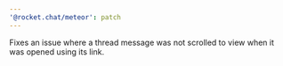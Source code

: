 ```yaml
---
'@rocket.chat/meteor': patch
---
```


Fixes an issue where a thread message was not scrolled to view when it was opened using its link.
